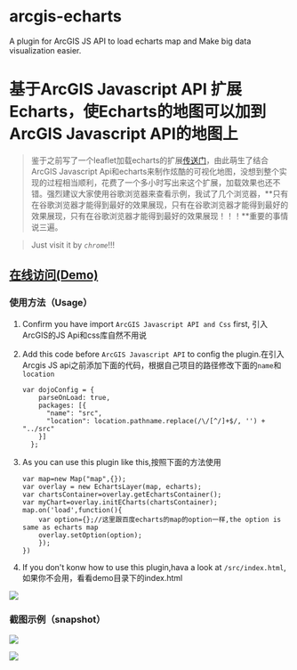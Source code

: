 # arcgis-echarts
A plugin for ArcGIS JS API to load echarts map and Make big data visualization easier.

# 基于ArcGIS Javascript API 扩展 Echarts，使Echarts的地图可以加到ArcGIS Javascript API的地图上
> 鉴于之前写了一个leaflet加载echarts的扩展[传送门](https://github.com/wandergis/leaflet-echarts)，由此萌生了结合ArcGIS Javascript Api和echarts来制作炫酷的可视化地图，没想到整个实现的过程相当顺利，花费了一个多小时写出来这个扩展，加载效果也还不错。强烈建议大家使用谷歌浏览器来查看示例，我试了几个浏览器，**只有在谷歌浏览器才能得到最好的效果展现，只有在谷歌浏览器才能得到最好的效果展现，只有在谷歌浏览器才能得到最好的效果展现！！！**重要的事情说三遍。

> Just visit it by *`chrome`*!!!

## [在线访问(Demo)](http://wandergis.github.io/arcgis-echarts/)

### 使用方法（Usage）
1. Confirm you have import `ArcGIS Javascript API and Css` first, 引入ArcGIS的JS Api和css库自然不用说
2. Add this code before `ArcGIS Javascript API` to config the plugin.在引入Arcgis JS api之前添加下面的代码，根据自己项目的路径修改下面的`name`和`location`

	```
 	var dojoConfig = {
        parseOnLoad: true,
        packages: [{
          "name": "src",
          "location": location.pathname.replace(/\/[^/]+$/, '') + "../src"
        }]
      };
	```
3. As you can use this plugin like this,按照下面的方法使用

	```
	var map=new Map("map",{});
	var overlay = new EchartsLayer(map, echarts);
	var chartsContainer=overlay.getEchartsContainer();
	var myChart=overlay.initECharts(chartsContainer);
	map.on('load',function(){
		var option={};//这里跟百度echarts的map的option一样,the option is same as echarts map
		overlay.setOption(option);
		});
	})
	```
4. If you don't konw how to use this plugin,hava a look at `/src/index.html`,如果你不会用，看看demo目录下的index.html

![](https://raw.githubusercontent.com/wandergis/arcgis-echarts/master/demo/howto.png)

### 截图示例（snapshot）

![](https://raw.githubusercontent.com/wandergis/arcgis-echarts/master/demo/demo1.gif)

![](https://raw.githubusercontent.com/wandergis/arcgis-echarts/master/demo/demo2.gif)
